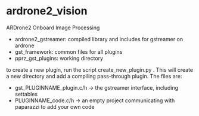 ardrone2_vision
===============

ARDrone2 Onboard Image Processing


 - ardrone2_gstreamer:	compiled library and includes for gstreamer on ardrone
 - gst_framework:		common files for all plugins
 - pprz_gst_plugins:	working directory

to create a new plugin, run the script create_new_plugin.py <PlugInName>. This will create a new directory and add a compiling pass-through plugin. The files are:

 - gst_PLUGINNAME_plugin.c/h -> the gstreamer interface, including settables
 - PLUGINNAME_code.c/h -> an empty project communicating with paparazzi to add your own code

